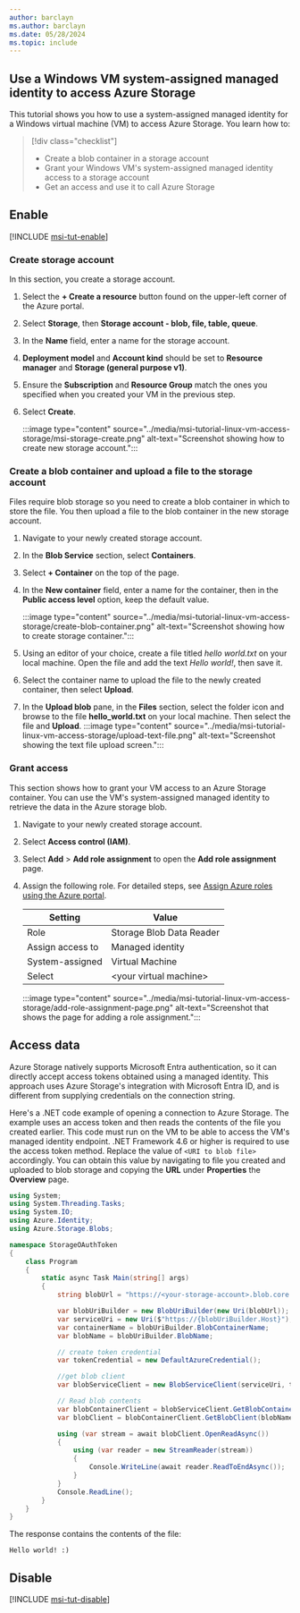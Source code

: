 ```yaml
---
author: barclayn
ms.author: barclayn
ms.date: 05/28/2024
ms.topic: include
---
```


## Use a Windows VM system-assigned managed identity to access Azure Storage

This tutorial shows you how to use a system-assigned managed identity for a Windows virtual machine (VM) to access Azure Storage. You learn how to:

> [!div class="checklist"]
> * Create a blob container in a storage account
> * Grant your Windows VM's system-assigned managed identity access to a storage account
> * Get an access and use it to call Azure Storage

## Enable

[!INCLUDE [msi-tut-enable](~/includes/entra-msi-tut-enable.md)]

### Create storage account

In this section, you create a storage account.

1. Select the **+ Create a resource** button found on the upper-left corner of the Azure portal.
1. Select **Storage**, then **Storage account - blob, file, table, queue**.
1. In the **Name** field, enter a name for the storage account.
1. **Deployment model** and **Account kind** should be set to **Resource manager** and **Storage (general purpose v1)**.
1. Ensure the **Subscription** and **Resource Group** match the ones you specified when you created your VM in the previous step.
1. Select **Create**.

    :::image type="content" source="../media/msi-tutorial-linux-vm-access-storage/msi-storage-create.png" alt-text="Screenshot showing how to create new storage account.":::

### Create a blob container and upload a file to the storage account

Files require blob storage so you need to create a blob container in which to store the file. You then upload a file to the blob container in the new storage account.

1. Navigate to your newly created storage account.
1. In the **Blob Service** section, select **Containers**.
1. Select **+ Container** on the top of the page.
1. In the **New container** field, enter a name for the container, then in the **Public access level** option, keep the default value.

    :::image type="content" source="../media/msi-tutorial-linux-vm-access-storage/create-blob-container.png" alt-text="Screenshot showing how to create storage container.":::

1. Using an editor of your choice, create a file titled *hello world.txt* on your local machine. Open the file and add the text *Hello world!*, then save it.
1. Select the container name to upload the file to the newly created container, then select **Upload**.
1. In the **Upload blob** pane, in the **Files** section, select the folder icon and browse to the file **hello_world.txt** on your local machine. Then select the file and **Upload**.
    :::image type="content" source="../media/msi-tutorial-linux-vm-access-storage/upload-text-file.png" alt-text="Screenshot showing the text file upload screen.":::

### Grant access

This section shows how to grant your VM access to an Azure Storage container. You can use the VM's system-assigned managed identity to retrieve the data in the Azure storage blob.

1. Navigate to your newly created storage account.
1. Select **Access control (IAM)**.
1. Select **Add** > **Add role assignment** to open the **Add role assignment** page.
1. Assign the following role. For detailed steps, see [Assign Azure roles using the Azure portal](/azure/role-based-access-control/role-assignments-portal).
    
    | Setting | Value |
    | --- | --- |
    | Role | Storage Blob Data Reader |
    | Assign access to | Managed identity |
    | System-assigned | Virtual Machine |
    | Select | &lt;your virtual machine&gt; |

    :::image type="content" source="../media/msi-tutorial-linux-vm-access-storage/add-role-assignment-page.png" alt-text="Screenshot that shows the page for adding a role assignment.":::

## Access data 

Azure Storage natively supports Microsoft Entra authentication, so it can directly accept access tokens obtained using a managed identity. This approach uses Azure Storage's integration with Microsoft Entra ID, and is different from supplying credentials on the connection string.

Here's a .NET code example of opening a connection to Azure Storage. The example uses an access token and then reads the contents of the file you created earlier. This code must run on the VM to be able to access the VM's managed identity endpoint. .NET Framework 4.6 or higher is required to use the access token method. Replace the value of `<URI to blob file>` accordingly. You can obtain this value by navigating to file you created and uploaded to blob storage and copying the **URL** under **Properties** the **Overview** page.

```csharp
using System;
using System.Threading.Tasks;
using System.IO;
using Azure.Identity;
using Azure.Storage.Blobs;

namespace StorageOAuthToken
{
    class Program
    {
        static async Task Main(string[] args)
        {
            string blobUrl = "https://<your-storage-account>.blob.core.windows.net/<your-container>/<your-blob>";

            var blobUriBuilder = new BlobUriBuilder(new Uri(blobUrl));
            var serviceUri = new Uri($"https://{blobUriBuilder.Host}");
            var containerName = blobUriBuilder.BlobContainerName;
            var blobName = blobUriBuilder.BlobName;

            // create token credential
            var tokenCredential = new DefaultAzureCredential();

            //get blob client
            var blobServiceClient = new BlobServiceClient(serviceUri, tokenCredential);

            // Read blob contents
            var blobContainerClient = blobServiceClient.GetBlobContainerClient(containerName);
            var blobClient = blobContainerClient.GetBlobClient(blobName);

            using (var stream = await blobClient.OpenReadAsync())
            {
                using (var reader = new StreamReader(stream))
                {
                    Console.WriteLine(await reader.ReadToEndAsync());
                }
            }
            Console.ReadLine();
        }
    }
}
```

The response contains the contents of the file:

`Hello world! :)`


## Disable

[!INCLUDE [msi-tut-disable](~/includes/entra-msi-tut-disable.md)]
